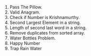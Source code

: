 1. Pass The Pillow.
2. Valid Anagram.
3. Check if Number is Krishnamurthy.
4. Second Largest Element in a string.
5. Length of second last word in a string.
6. Remove duplicates from sorted array.
7. Water Bottles Problem.
8. Happy Number
9. Trap Rain Water
